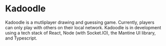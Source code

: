 # Kadoodle

Kadoodle is a mutliplayer drawing and guessing game. Currently, players can only play with others on their local network. Kadoodle is in development using a tech stack of React, Node (with Socket.IO), the Mantine UI library, and Typescript.
